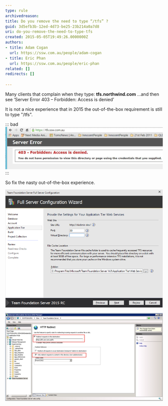 ```yaml
---
type: rule
archivedreason: 
title: Do you remove the need to type “/tfs” ?
guid: 3d5efb3b-12ed-4d73-be25-23b214a0a7d8
uri: do-you-remove-the-need-to-type-tfs
created: 2015-05-05T19:49:26.0000000Z
authors:
- title: Adam Cogan
  url: https://ssw.com.au/people/adam-cogan
- title: Eric Phan
  url: https://ssw.com.au/people/eric-phan
related: []
redirects: []

---
```


Many clients that complain when they type:  **tfs.northwind.com** 
...and then see ‘Server Error 403 – Forbidden: Access is denied’

It is not a nice experience that in 2015 the out-of-the-box requirement is still to type "/tfs".

<!--endintro-->

::: bad  
![Figure: Bad example - A horrible first experience... did I get the URL wrong? Is the server down?](/rules/do-you-remove-the-need-to-type-tfs/tfs-url-1.jpg)  
:::

So fix the nasty out-of-the-box experience.

![Figure: Option 1 – This is one way. Include some text to tell devs that they can remove the need for /tfs - on the Application Tier page specify port 80 and an empty Virtual Directory](/rules/do-you-remove-the-need-to-type-tfs/tfs-url-2.png)  

![Figure: Option 2 – This is another way. In IIS add the redirect to remove the need to type “/tfs” (recommended)](/rules/do-you-remove-the-need-to-type-tfs/tfs-url-3.png)

